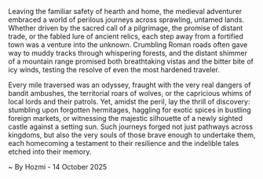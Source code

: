 
Leaving the familiar safety of hearth and home, the medieval adventurer embraced a world of perilous journeys across sprawling, untamed lands. Whether driven by the sacred call of a pilgrimage, the promise of distant trade, or the fabled lure of ancient relics, each step away from a fortified town was a venture into the unknown. Crumbling Roman roads often gave way to muddy tracks through whispering forests, and the distant shimmer of a mountain range promised both breathtaking vistas and the bitter bite of icy winds, testing the resolve of even the most hardened traveler.

Every mile traversed was an odyssey, fraught with the very real dangers of bandit ambushes, the territorial roars of wolves, or the capricious whims of local lords and their patrols. Yet, amidst the peril, lay the thrill of discovery: stumbling upon forgotten hermitages, haggling for exotic spices in bustling foreign markets, or witnessing the majestic silhouette of a newly sighted castle against a setting sun. Such journeys forged not just pathways across kingdoms, but also the very souls of those brave enough to undertake them, each homecoming a testament to their resilience and the indelible tales etched into their memory.

~ By Hozmi - 14 October 2025
